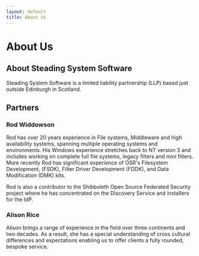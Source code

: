 ```yaml
---
layout: default
title: About Us
---
```


# About Us

## About Steading System Software

Steading System Software is a limited liability partnership (LLP) based just outside
Edinburgh in Scotland.

## Partners

### Rod Widdowson

Rod has over 20 years experience in File systems, Middleware and high availability systems,
spanning multiple operating systems and environments. His Windows experience stretches back
to NT version 3 and includes working on complete full file systems, legacy filters and mini
filters. More recently Rod has significant experience of OSR's Filesystem Development,
(FSDK), Filter Driver Development (FDDK), and Data Modification (DMK) kits.

Rod is also a contributor to the Shibboleth Open Source Federated Security project where he
has concentrated on the Discovery Service and installers for the IdP.

### Alison Rice

Alison brings a range of experience in the field over three continents and two decades. As a
result, she has a special understanding of cross cultural differences and expectations enabling
us to offer clients a fully rounded, bespoke service.
